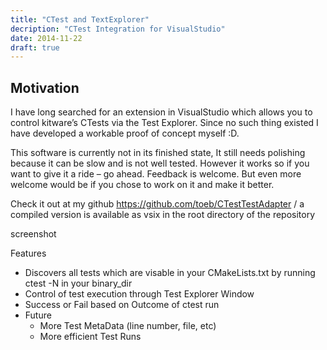 ```yaml
---
title: "CTest and TextExplorer"
decription: "CTest Integration for VisualStudio"
date: 2014-11-22
draft: true
---
```


## Motivation
I have long searched for an extension in VisualStudio which allows you to control kitware’s CTests via the Test Explorer. Since no such thing existed I have developed a workable proof of concept myself :D.

This software is currently not in its finished state, It still needs polishing because it can be slow and is not well tested. However it works so if you want to give it a ride – go ahead. Feedback is welcome. But even more welcome would be if you chose to work on it and make it better.



Check it out at my github https://github.com/toeb/CTestTestAdapter / a compiled version is available as vsix in the root directory of the repository

screenshot

Features
* Discovers all tests which are visable in your CMakeLists.txt by running ctest -N in your binary_dir
* Control of test execution through Test Explorer Window
* Success or Fail based on Outcome of ctest run
* Future
  * More Test MetaData (line number, file, etc)
  * More efficient Test Runs
